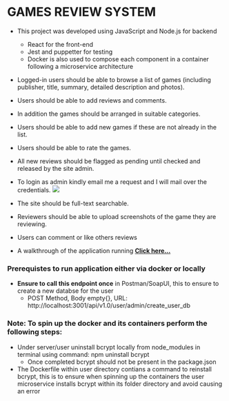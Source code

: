 # GAMES REVIEW SYSTEM
 * This project was developed using JavaScript and Node.js for backend
   * React for the front-end
   * Jest and puppetter for testing
   * Docker is also used to compose each component in a container following a microservice architecture
 * Logged-in users should be able to browse a list of games (including publisher, title, summary, detailed description and photos).
 * Users should be able to add reviews and comments.

 * In addition the games should be arranged in suitable categories.
 * Users should be able to add new games if these are not already in the list.
 * Users should be able to rate the games.
 * All new reviews should be flagged as pending until checked and released by the site admin.
  * To login as admin kindly email me a request and I will mail over the credentials.
<a href="mailto:dianamajek.dd@gmail.com?"><img src="https://img.shields.io/badge/gmail-%23DD0031.svg?&style=for-the-badge&logo=gmail&logoColor=white"/></a>

 * The site should be full-text searchable.
 * Reviewers should be able to upload screenshots of the game they are reviewing.
 * Users can comment or like others reviews

* A walkthrough of the application running [__Click here...__](https://drive.google.com/file/d/1N5KJgeXPstbZcRQz4kOEc65C5pSPcz6T/view?usp=sharing)

### Prerequistes to run application either via docker or locally
* __Ensure to call this endpoint once__ in Postman/SoapUI, this to ensure to create a new databse for the user 
  * POST Method, Body empty{}, URL: http://localhost:3001/api/v1.0/user/admin/create_user_db

### Note: To spin up the docker and its containers perform the following steps:
  * Under server/user uninstall bcrypt locally from node_modules in terminal using command: npm uninstall bcrypt
    * Once completed bcrypt should not be present in the package.json
  * The Dockerfile within user directory contians a command to reinstall bcrypt, this is to ensure when spinning up the containers the user microservice installs bcrypt within its folder directory and avoid causing an error
